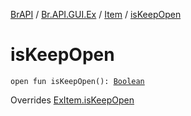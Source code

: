 [BrAPI](../../index.md) / [Br.API.GUI.Ex](../index.md) / [Item](index.md) / [isKeepOpen](./is-keep-open.md)

# isKeepOpen

`open fun isKeepOpen(): `[`Boolean`](https://kotlinlang.org/api/latest/jvm/stdlib/kotlin/-boolean/index.html)

Overrides [ExItem.isKeepOpen](../-ex-item/is-keep-open.md)


